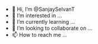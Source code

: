 - 👋 Hi, I’m @SanjaySelvanT
- 👀 I’m interested in ...
- 🌱 I’m currently learning ...
- 💞️ I’m looking to collaborate on ...
- 📫 How to reach me ...

<!---
SanjaySelvanT/SanjaySelvanT is a ✨ special ✨ repository because its `README.md` (this file) appears on your GitHub profile.
You can click the Preview link to take a look at your changes.
--->
